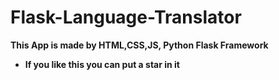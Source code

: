 # Flask-Language-Translator
<b> This App is made by HTML,CSS,JS, Python Flask Framework

- If you like this you can put a star in it
